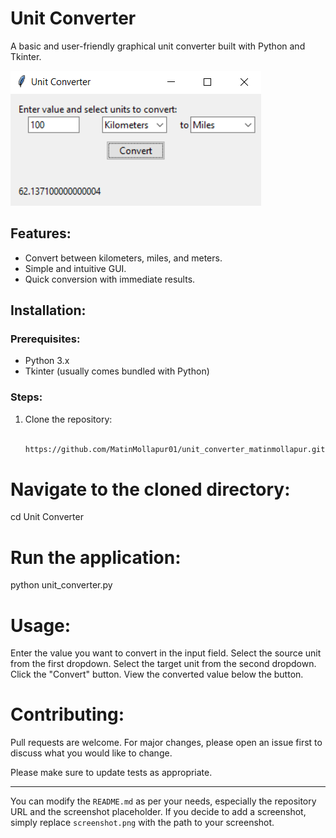 # Unit Converter

A basic and user-friendly graphical unit converter built with Python and Tkinter.

![Screenshot of Unit Converter](unit_converter.png) 
<!-- You can replace `screenshot.png` with an actual screenshot of the application if you wish -->

## Features:
- Convert between kilometers, miles, and meters.
- Simple and intuitive GUI.
- Quick conversion with immediate results.

## Installation:

### Prerequisites:
- Python 3.x
- Tkinter (usually comes bundled with Python)

### Steps:
1. Clone the repository:
   ```bash

   https://github.com/MatinMollapur01/unit_converter_matinmollapur.git

# Navigate to the cloned directory:

cd Unit Converter

# Run the application:

python unit_converter.py


# Usage:

Enter the value you want to convert in the input field.
Select the source unit from the first dropdown.
Select the target unit from the second dropdown.
Click the "Convert" button.
View the converted value below the button.

# Contributing:

Pull requests are welcome. For major changes, please open an issue first to discuss what you would like to change.

Please make sure to update tests as appropriate.


---

You can modify the `README.md` as per your needs, especially the repository URL and the screenshot placeholder. If you decide to add a screenshot, simply replace `screenshot.png` with the path to your screenshot.

